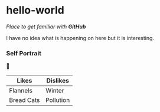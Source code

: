 # hello-world

_Place to get familiar with **GitHub**_

I have no idea what is happening on here but it is interesting.

### Self Portrait

:whale:

Likes | Dislikes
----- | --------
Flannels|Winter
Bread Cats|Pollution

